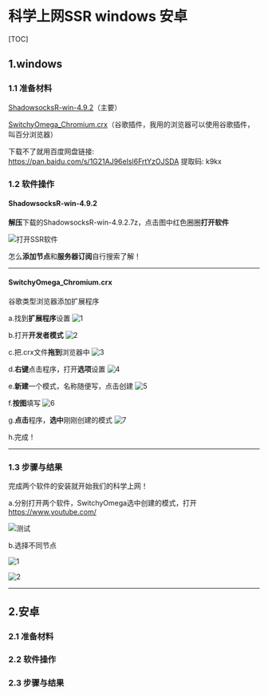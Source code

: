 # 科学上网SSR  windows  安卓
[TOC]

## 1.windows

### 1.1 准备材料

[ShadowsocksR-win-4.9.2](./software/ShadowsocksR-win-4.9.2.7z)（主要）

[SwitchyOmega_Chromium.crx](./software/SwitchyOmega_Chromium.crx)（谷歌插件，我用的浏览器可以使用谷歌插件，叫百分浏览器）

下载不了就用百度网盘链接: https://pan.baidu.com/s/1G21AJ96eIsl6FrtYzOJSDA 提取码: k9kx



### 1.2 软件操作

#### ShadowsocksR-win-4.9.2

**解压**下载的ShadowsocksR-win-4.9.2.7z，点击图中红色圈圈**打开软件**

![打开SSR软件](./img/ShadowsocksR-win-4.9.2软件使用.png)

怎么**添加节点**和**服务器订阅**自行搜索了解！

------



#### SwitchyOmega_Chromium.crx

谷歌类型浏览器添加扩展程序



a.找到**扩展程序**设置
![1](./img/添加扩展程序1.png)

b.打开**开发者模式**
![2](./img/添加扩展程序2.png)

c.把.crx文件**拖到**浏览器中
![3](./img/添加扩展程序3.png)

d.**右键**点击程序，打开**选项**设置
![4](./img/添加扩展程序4.png)

e.**新建**一个模式，名称随便写，点击创建
![5](./img/添加扩展程序5.png)

f.**按图**填写
![6](./img/添加扩展程序6.png)

g.**点击**程序，**选中**刚刚创建的模式
![7](./img/添加扩展程序7.png)

h.完成！

------




### 1.3 步骤与结果

完成两个软件的安装就开始我们的科学上网！



a.分别打开两个软件，SwitchyOmega选中创建的模式，打开<https://www.youtube.com/>

![测试](./img/打开两软件.png)



b.选择不同节点

![1](./img/选择节点1.png)

![2](./img/选择节点2.png)

------



## 2.安卓

### 2.1 准备材料





### 2.2 软件操作





### 2.3 步骤与结果